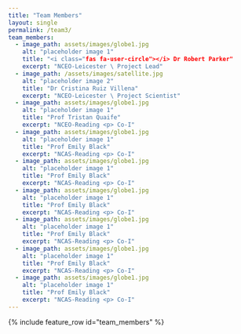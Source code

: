 ```yaml
---
title: "Team Members"
layout: single
permalink: /team3/
team_members:
  - image_path: assets/images/globe1.jpg
    alt: "placeholder image 1"
    title: "<i class="fas fa-user-circle"></i> Dr Robert Parker"
    excerpt: "NCEO-Leicester \ Project Lead"
  - image_path: /assets/images/satellite.jpg
    alt: "placeholder image 2"
    title: "Dr Cristina Ruiz Villena"
    excerpt: "NCEO-Leicester \ Project Scientist"
  - image_path: assets/images/globe1.jpg
    alt: "placeholder image 1"
    title: "Prof Tristan Quaife"
    excerpt: "NCEO-Reading <p> Co-I"
  - image_path: assets/images/globe1.jpg
    alt: "placeholder image 1"
    title: "Prof Emily Black"
    excerpt: "NCAS-Reading <p> Co-I"
  - image_path: assets/images/globe1.jpg
    alt: "placeholder image 1"
    title: "Prof Emily Black"
    excerpt: "NCAS-Reading <p> Co-I"
  - image_path: assets/images/globe1.jpg
    alt: "placeholder image 1"
    title: "Prof Emily Black"
    excerpt: "NCAS-Reading <p> Co-I"
  - image_path: assets/images/globe1.jpg
    alt: "placeholder image 1"
    title: "Prof Emily Black"
    excerpt: "NCAS-Reading <p> Co-I"
  - image_path: assets/images/globe1.jpg
    alt: "placeholder image 1"
    title: "Prof Emily Black"
    excerpt: "NCAS-Reading <p> Co-I"
  - image_path: assets/images/globe1.jpg
    alt: "placeholder image 1"
    title: "Prof Emily Black"
    excerpt: "NCAS-Reading <p> Co-I"
---
```



{% include feature_row id="team_members" %}

